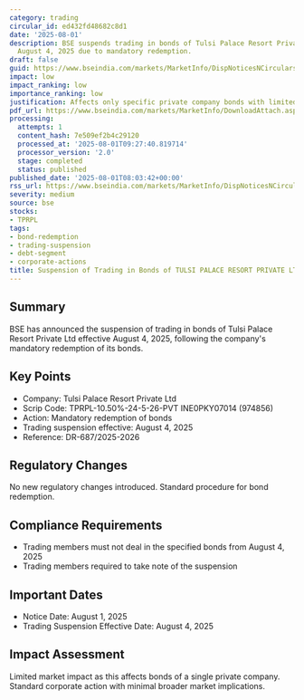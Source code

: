 ```yaml
---
category: trading
circular_id: ed432fd48682c8d1
date: '2025-08-01'
description: BSE suspends trading in bonds of Tulsi Palace Resort Private Ltd effective
  August 4, 2025 due to mandatory redemption.
draft: false
guid: https://www.bseindia.com/markets/MarketInfo/DispNoticesNCirculars.aspx?Noticeid={B48D0FB9-CA9E-4F9F-B3D2-AF37E3D6E73B}&noticeno=20250801-16&dt=08/01/2025&icount=16&totcount=18&flag=0
impact: low
impact_ranking: low
importance_ranking: low
justification: Affects only specific private company bonds with limited market impact
pdf_url: https://www.bseindia.com/markets/MarketInfo/DownloadAttach.aspx?id=20250801-16&attachedId=
processing:
  attempts: 1
  content_hash: 7e509ef2b4c29120
  processed_at: '2025-08-01T09:27:40.819714'
  processor_version: '2.0'
  stage: completed
  status: published
published_date: '2025-08-01T08:03:42+00:00'
rss_url: https://www.bseindia.com/markets/MarketInfo/DispNoticesNCirculars.aspx?Noticeid={B48D0FB9-CA9E-4F9F-B3D2-AF37E3D6E73B}&noticeno=20250801-16&dt=08/01/2025&icount=16&totcount=18&flag=0
severity: medium
source: bse
stocks:
- TPRPL
tags:
- bond-redemption
- trading-suspension
- debt-segment
- corporate-actions
title: Suspension of Trading in Bonds of TULSI PALACE RESORT PRIVATE LTD
---
```


## Summary

BSE has announced the suspension of trading in bonds of Tulsi Palace Resort Private Ltd effective August 4, 2025, following the company's mandatory redemption of its bonds.

## Key Points

- Company: Tulsi Palace Resort Private Ltd
- Scrip Code: TPRPL-10.50%-24-5-26-PVT INE0PKY07014 (974856)
- Action: Mandatory redemption of bonds
- Trading suspension effective: August 4, 2025
- Reference: DR-687/2025-2026

## Regulatory Changes

No new regulatory changes introduced. Standard procedure for bond redemption.

## Compliance Requirements

- Trading members must not deal in the specified bonds from August 4, 2025
- Trading members required to take note of the suspension

## Important Dates

- Notice Date: August 1, 2025
- Trading Suspension Effective Date: August 4, 2025

## Impact Assessment

Limited market impact as this affects bonds of a single private company. Standard corporate action with minimal broader market implications.